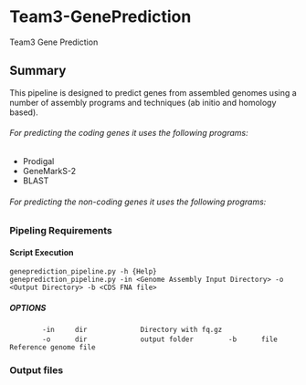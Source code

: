 # Team3-GenePrediction
Team3 Gene Prediction

## Summary 
This pipeline is designed to predict genes from assembled genomes using a number of assembly programs and techniques (ab initio and homology based). 
###### For predicting the coding genes it uses the following programs:
* Prodigal
* GeneMarkS-2
* BLAST

###### For predicting the non-coding genes it uses the following programs:
<fill-in>

### Pipeling Requirements

#### Script Execution

`geneprediction_pipeline.py -h {Help}` <br />
`geneprediction_pipeline.py -in <Genome Assembly Input Directory> -o <Output Directory> -b <CDS FNA file>` <br />


##### OPTIONS
`        -in     dir             Directory with fq.gz` <br />
`        -o      dir             output folder`
`        -b      file    Reference genome file`


### Output files

